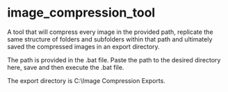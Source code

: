 # image_compression_tool
A tool that will compress every image in the provided path, replicate the same structure of folders and subfolders within that path and ultimately saved the compressed images in an export directory.

The path is provided in the .bat file. Paste the path to the desired directory here, save and then execute the .bat file.

The export directory is C:\Image Compression Exports\.
